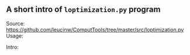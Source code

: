 ## A short intro of `loptimization.py` program
Source: https://github.com/leucinw/ComputTools/tree/master/src/loptimization.py
Usage:


Intro:
